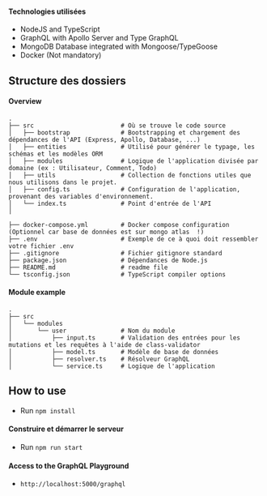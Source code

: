 

#### Technologies utilisées

- NodeJS and TypeScript
- GraphQL with Apollo Server and Type GraphQL
- MongoDB Database integrated with Mongoose/TypeGoose
- Docker (Not mandatory)

## Structure des dossiers

#### Overview

```
.
├── src                        # Où se trouve le code source
│   ├── bootstrap              # Bootstrapping et chargement des dépendances de l'API (Express, Apollo, Database, ...)
│   ├── entities               # Utilisé pour générer le typage, les schémas et les modèles ORM
│   ├── modules                # Logique de l'application divisée par domaine (ex : Utilisateur, Comment, Todo)
│   ├── utils                  # Collection de fonctions utiles que nous utilisons dans le projet.
│   ├── config.ts              # Configuration de l'application, provenant des variables d'environnement.
│   └── index.ts               # Point d'entrée de l'API
│

├── docker-compose.yml         # Docker compose configuration (Optionnel car base de données est sur mongo atlas  !)
├── .env                       # Exemple de ce à quoi doit ressembler votre fichier .env
├── .gitignore                 # Fichier gitignore standard
├── package.json               # Dépendances de Node.js
├── README.md                  # readme file
└── tsconfig.json              # TypeScript compiler options
```

#### Module example 

```
.
├── src
│   └── modules
│       └── user               # Nom du module
│           ├── input.ts       # Validation des entrées pour les mutations et les requêtes à l'aide de class-validator
│           ├── model.ts       # Modèle de base de données
│           ├── resolver.ts    # Résolveur GraphQL
│           └── service.ts     # Logique de l'application
```

## How to use

- Run `npm install`

#### Construire et démarrer le serveur
- Run `npm run start`

#### Access to the GraphQL Playground 

- `http://localhost:5000/graphql`
